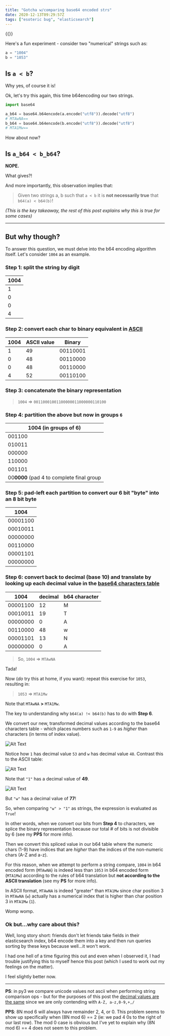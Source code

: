 ```yaml
---
title: "Gotcha w/comparing base64 encoded strs"
date: 2020-12-13T09:29:57Z
tags: ["esoteric bug", "elasticsearch"]
---
```


{{<toc>}}

Here's a fun experiment - consider two "numerical" strings such as:

```python
a = "1004"
b = "1053"
```

## **Is `a < b`?**

Why yes, of course it is!

Ok, let's try this again, this time b64encoding our two strings.

```python
import base64

a_b64 = base64.b64encode(a.encode("utf8")).decode("utf8")
# MTAwNA==
b_b64 = base64.b64encode(b.encode("utf8")).decode("utf8")
# MTA1Mw==
```
How about now? 

## **Is `a_b64 < b_b64`?**


**NOPE.**


What gives?! 

And more importantly, this observation implies that:

> Given two strings a, b such that `a < b` it is **not necessarily true** that `b64(a) < b64(b)`!

_(This is the key takeaway, the rest of this post explains why this is true for some cases)_

---

## **But why though?**

To answer this question, we must delve into the b64 encoding algorithm itself. Let's consider `1004` as an example.

### **Step 1:** split the string by digit

| 1004      |
| ----------- |
| 1      |
| 0   |
| 0   |
| 4   |

### **Step 2:** convert each char to binary equivalent in [ASCII](https://www.rapidtables.com/code/text/ascii-table.html)

| 1004        | ASCII value | Binary |
| ----------- |-------------|--------|
| 1           | 49          |00110001|
| 0           | 48          |00110000|
| 0           | 48          |00110000|
| 4           | 52          |00110100|

### **Step 3:** concatenate the binary representation

> `1004` => `00110001001100000011000000110100`

### **Step 4:** partition the above but now in groups `6`

| 1004 (in groups of 6)        |
|-------|
|001100|
|010011|
|000000|
|110000|
|001101|
|00**0000** (pad 4 to complete final group|

### **Step 5:** pad-left each partition to convert our 6 bit "byte" into an 8 bit byte

| 1004        |
|-------|
|00001100|
|00010011|
|00000000|
|00110000|
|00001101|
|00000000|

### **Step 6:** convert back to decimal (base 10) and translate by looking up each decimal value in the [base64 characters table](https://base64.guru/learn/base64-characters)

| 1004 | decimal | b64 character |
|-------|-------|-------|
|00001100|12|M|
|00010011|19|T|
|00000000|0|A|
|00110000|48|w|
|00001101|13|N|
|00000000|0|A|

> So, `1004` => `MTAwNA`

Tada!

Now (_do_ try this at home, if you want): repeat this exercise for `1053`, resulting in:

> `1053` => `MTA1Mw`

Note that `MTAwNA` **>** `MTA1Mw`.

The key to understanding why `b64(a) !< b64(b)` has to do with **Step 6**. 

We convert our new, transformed decimal values according to the base64 characters table - which places numbers such as `1-9` as _higher_ than characters (in terms of index value).

![Alt Text](/dev/img/b64encoding.png)

Notice how `1` has decimal value `53` and `w` has decimal value `48`. Contrast this to the ASCII table:

![Alt Text](/dev/img/asciiencoding.png)

Note that `"1"` has a decimal value of **49**.

![Alt Text](/dev/img/asciiencoding_w.png)

But `"w"` has a decimal value of **77**!

So, when comparing `"w" > "1"` as strings, the expression is evaluated as `True`!

In other words, when we convert our bits from **Step 4** to characters, we splice the binary representation because our total # of bits is not divisible by 6 (see my **PPS** for more info). 

Then we convert this spliced value in our b64 table where the numeric chars (1-9) have indices that are _higher_ than the indices of the non-numeric chars (A-Z and a-z). 

For this reason, when we attempt to perform a string compare, `1004` in b64 encoded form (`MTAwNA`) is indeed less than `1053` in b64 encoded form (`MTA1Mw`) according to the rules of b64 translation but **not according to the ASCII translation** (see my **PS** for more info). 

In ASCII format, `MTAwNA` is indeed "greater" than `MTA1Mw` since char position 3 in `MTAwNA` (`w`) actually has a numerical index that is higher than char position 3 in `MTA1Mw` (`1`).

Womp womp.

### **Ok but...why care about this?**

Well, long story short: friends don't let friends take fields in their elasticsearch index, b64 encode them into a key and then run queries sorting by these keys because well...it won't work. 

I had one hell of a time figuring this out and even when I observed it, I had trouble justifying this to myself hence this post (which I used to work out my feelings on the matter).

I feel slightly better now.

---

**PS**: in py3 we compare unicode values not ascii when performing string comparison ops - but for the purposes of this post the [decimal values are the same](https://www.ssec.wisc.edu/~tomw/java/unicode.html) since we are only contending with `A-Z, a-z,0-9,+,/`

**PPS**: 8N mod 6 will always have remainder 2, 4, or 0. This problem seems to show up specifically when (8N mod 6) == 2 (ie: we pad 4 0s to the right of our last row). The mod 0 case is obvious but I've yet to explain why (8N mod 6) == 4 does not seem to this problem.